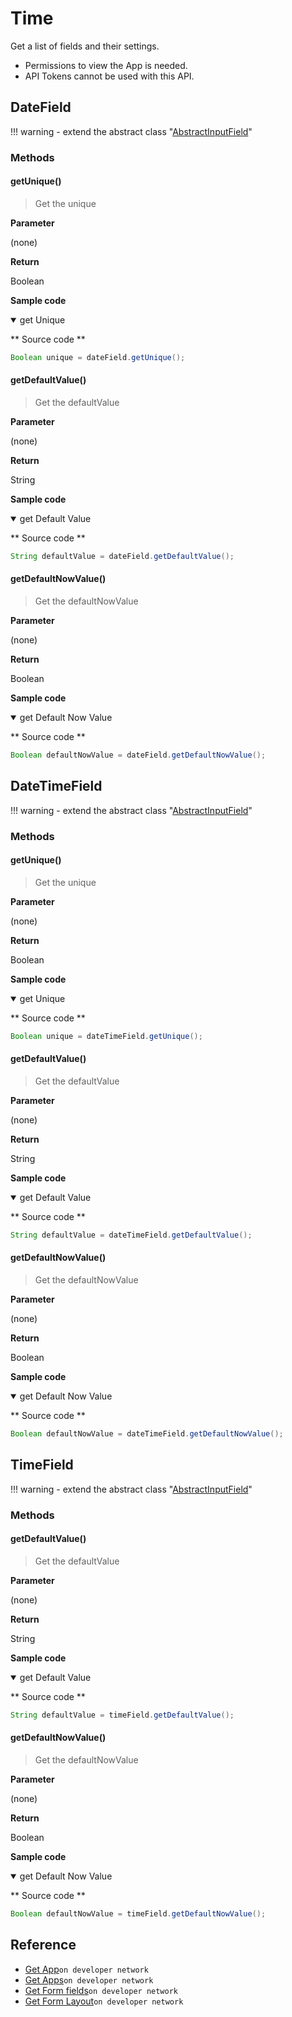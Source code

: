 # Time

Get a list of fields and their settings.

>
- Permissions to view the App is needed.
- API Tokens cannot be used with this API.

## DateField

!!! warning
    - extend the abstract class  "[AbstractInputField](../form-fields-input/#abstractinputfield)"

### Methods

#### getUnique()

> Get the unique

**Parameter**

(none)

**Return**

Boolean

**Sample code**

<details class="tab-container" open>
<Summary>get Unique</Summary>

** Source code **

```java
Boolean unique = dateField.getUnique();
```

</details>

#### getDefaultValue()

> Get the defaultValue

**Parameter**

(none)

**Return**

String

**Sample code**

<details class="tab-container" open>
<Summary>get Default Value</Summary>

** Source code **

```java
String defaultValue = dateField.getDefaultValue();
```

</details>

#### getDefaultNowValue()

> Get the defaultNowValue

**Parameter**

(none)

**Return**

Boolean

**Sample code**

<details class="tab-container" open>
<Summary>get Default Now Value</Summary>

** Source code **

```java
Boolean defaultNowValue = dateField.getDefaultNowValue();
```

</details>

## DateTimeField

!!! warning
    - extend the abstract class  "[AbstractInputField](../form-fields-input/#abstractinputfield)"

### Methods

#### getUnique()

> Get the unique

**Parameter**

(none)

**Return**

Boolean

**Sample code**

<details class="tab-container" open>
<Summary>get Unique</Summary>

** Source code **

```java
Boolean unique = dateTimeField.getUnique();
```

</details>

#### getDefaultValue()

> Get the defaultValue

**Parameter**

(none)

**Return**

String

**Sample code**

<details class="tab-container" open>
<Summary>get Default Value</Summary>

** Source code **

```java
String defaultValue = dateTimeField.getDefaultValue();
```

</details>

#### getDefaultNowValue()

> Get the defaultNowValue

**Parameter**

(none)

**Return**

Boolean

**Sample code**

<details class="tab-container" open>
<Summary>get Default Now Value</Summary>

** Source code **

```java
Boolean defaultNowValue = dateTimeField.getDefaultNowValue();
```

</details>

## TimeField

!!! warning
    - extend the abstract class  "[AbstractInputField](../form-fields-input/#abstractinputfield)"

### Methods

#### getDefaultValue()

> Get the defaultValue

**Parameter**

(none)

**Return**

String

**Sample code**

<details class="tab-container" open>
<Summary>get Default Value</Summary>

** Source code **

```java
String defaultValue = timeField.getDefaultValue();
```

</details>

#### getDefaultNowValue()

> Get the defaultNowValue

**Parameter**

(none)

**Return**

Boolean

**Sample code**

<details class="tab-container" open>
<Summary>get Default Now Value</Summary>

** Source code **

```java
Boolean defaultNowValue = timeField.getDefaultNowValue();
```

</details>












## Reference

- [Get App](https://developer.kintone.io/hc/en-us/articles/212494888)`on developer network`
- [Get Apps](https://developer.kintone.io/hc/en-us/articles/115005336727)`on developer network`
- [Get Form fields](https://developer.kintone.io/hc/en-us/articles/115005509288)`on developer network`
- [Get Form Layout](https://developer.kintone.io/hc/en-us/articles/115005509068)`on developer network`
